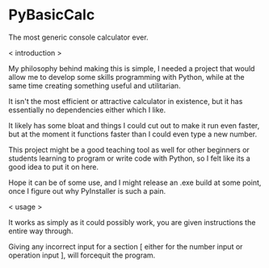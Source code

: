 # PyBasicCalc
The most generic console calculator ever.

< introduction >

My philosophy behind making this is simple, I needed a project 
that would allow me to develop some skills programming with Python,
while at the same time creating something useful and utilitarian.

It isn't the most efficient or attractive calculator in existence,
but it has essentially no dependencies either which I like.

It likely has some bloat and things I could cut out to make it run even faster,
but at the moment it functions faster than I could even type a new number.

This project might be a good teaching tool as well for other beginners or students
learning to program or write code with Python, so I felt like its a good idea to put it on here.

Hope it can be of some use, and I might release an .exe build at some point, once I figure out
why PyInstaller is such a pain.

< usage >

It works as simply as it could possibly work, you are given instructions the entire way through.

Giving any incorrect input for a section [ either for the number input or operation input ],
will forcequit the program.
